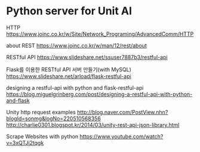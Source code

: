 # Python server for Unit AI

HTTP
https://www.joinc.co.kr/w/Site/Network_Programing/AdvancedComm/HTTP

about REST
https://www.joinc.co.kr/w/man/12/rest/about

RESTful API
https://www.slideshare.net/ssuser7887b3/restful-api


Flask를 이용한 RESTful API 서버 만들기(with MySQL)
https://www.slideshare.net/arload/flask-restful-api

designing a restful-api with python and flask-restful-api
https://blog.miguelgrinberg.com/post/designing-a-restful-api-with-python-and-flask

Unity http request examples
http://blog.naver.com/PostView.nhn?blogId=sonmg&logNo=220510568356
http://charlie0301.blogspot.kr/2014/03/unity-rest-api-json-library.html

Scrape Websites with python
https://www.youtube.com/watch?v=3xQTJi2tqgk

